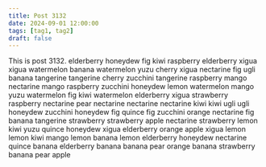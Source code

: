 ```yaml
---
title: Post 3132
date: 2024-09-01 12:00:00
tags: [tag1, tag2]
draft: false
---
```

This is post 3132.
elderberry
honeydew
fig
kiwi
raspberry
elderberry
xigua
xigua
watermelon
banana
watermelon
yuzu
cherry
xigua
nectarine
fig
ugli
banana
tangerine
tangerine
cherry
zucchini
tangerine
raspberry
mango
nectarine
mango
raspberry
zucchini
honeydew
lemon
watermelon
mango
yuzu
watermelon
fig
kiwi
watermelon
elderberry
xigua
strawberry
raspberry
nectarine
pear
nectarine
nectarine
nectarine
kiwi
kiwi
ugli
ugli
honeydew
zucchini
honeydew
fig
quince
fig
zucchini
orange
nectarine
fig
banana
tangerine
strawberry
strawberry
apple
nectarine
strawberry
lemon
kiwi
yuzu
quince
honeydew
xigua
elderberry
orange
apple
xigua
lemon
lemon
kiwi
mango
lemon
banana
lemon
elderberry
honeydew
nectarine
quince
banana
elderberry
banana
banana
pear
orange
banana
strawberry
banana
pear
apple
